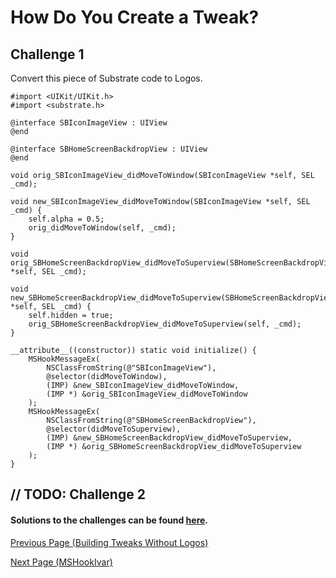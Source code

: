 # How Do You Create a Tweak?

## Challenge 1

Convert this piece of Substrate code to Logos.

```objc
#import <UIKit/UIKit.h>
#import <substrate.h>

@interface SBIconImageView : UIView
@end

@interface SBHomeScreenBackdropView : UIView
@end

void orig_SBIconImageView_didMoveToWindow(SBIconImageView *self, SEL _cmd);

void new_SBIconImageView_didMoveToWindow(SBIconImageView *self, SEL _cmd) {
    self.alpha = 0.5;
    orig_didMoveToWindow(self, _cmd);
}

void orig_SBHomeScreenBackdropView_didMoveToSuperview(SBHomeScreenBackdropView *self, SEL _cmd);

void new_SBHomeScreenBackdropView_didMoveToSuperview(SBHomeScreenBackdropView *self, SEL _cmd) {
    self.hidden = true;
    orig_SBHomeScreenBackdropView_didMoveToSuperview(self, _cmd);
}

__attribute__((constructor)) static void initialize() {
    MSHookMessageEx(
        NSClassFromString(@"SBIconImageView"),
        @selector(didMoveToWindow),
        (IMP) &new_SBIconImageView_didMoveToWindow,
        (IMP *) &orig_SBIconImageView_didMoveToWindow
    );
    MSHookMessageEx(
        NSClassFromString(@"SBHomeScreenBackdropView"),
        @selector(didMoveToSuperview),
        (IMP) &new_SBHomeScreenBackdropView_didMoveToSuperview,
        (IMP *) &orig_SBHomeScreenBackdropView_didMoveToSuperview
    );
}
```

## // TODO: Challenge 2


#### Solutions to the challenges can be found <a href="https://github.com/NightwindDev/Tweak-Tutorial/tree/main/Solutions">here</a>.

<a href="https://github.com/NightwindDev/Tweak-Tutorial/blob/main/p7_substratetweaks.md">Previous Page (Building Tweaks Without Logos)</a>

<a href="https://github.com/NightwindDev/Tweak-Tutorial/blob/main/p9_mshookivar.md">Next Page (MSHookIvar)</a>
